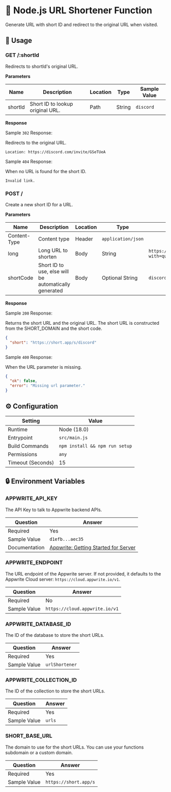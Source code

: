 # 🔗 Node.js URL Shortener Function

Generate URL with short ID and redirect to the original URL when visited.

## 🧰 Usage

### GET /:shortId

Redirects to shortId's original URL.

**Parameters**

| Name    | Description                      | Location | Type   | Sample Value |
| ------- | -------------------------------- | -------- | ------ | ------------ |
| shortId | Short ID to lookup original URL. | Path     | String | `discord`    |

**Response**

Sample `302` Response:

Redirects to the original URL.

```text
Location: https://discord.com/invite/GSeTUeA
```

Sample `404` Response:

When no URL is found for the short ID.

```text
Invalid link.
```

### POST /

Create a new short ID for a URL.

**Parameters**

| Name         | Description                                           | Location | Type               | Sample Value                                                   |
| ------------ | ----------------------------------------------------- | -------- | ------------------ | -------------------------------------------------------------- |
| Content-Type | Content type                                          | Header   | `application/json` |
| long         | Long URL to shorten                                   | Body     | String             | `https://mywebapp.com/pages/hugelongurl?with=query&params=123` |
| shortCode    | Short ID to use, else will be automatically generated | Body     | Optional String    | `discord`                                                      |

**Response**

Sample `200` Response:

Returns the short URL and the original URL. The short URL is constructed from the SHORT_DOMAIN and the short code.

```json
{
  "short": "https://short.app/s/discord"
}
```

Sample `400` Response:

When the URL parameter is missing.

```json
{
  "ok": false,
  "error": "Missing url parameter."
}
```

## ⚙️ Configuration

| Setting           | Value                          |
| ----------------- | ------------------------------ |
| Runtime           | Node (18.0)                    |
| Entrypoint        | `src/main.js`                  |
| Build Commands    | `npm install && npm run setup` |
| Permissions       | `any`                          |
| Timeout (Seconds) | 15                             |

## 🔒 Environment Variables

### APPWRITE_API_KEY

The API Key to talk to Appwrite backend APIs.

| Question      | Answer                                                                                             |
| ------------- | -------------------------------------------------------------------------------------------------- |
| Required      | Yes                                                                                                |
| Sample Value  | `d1efb...aec35`                                                                                    |
| Documentation | [Appwrite: Getting Started for Server](https://appwrite.io/docs/getting-started-for-server#apiKey) |

### APPWRITE_ENDPOINT

The URL endpoint of the Appwrite server. If not provided, it defaults to the Appwrite Cloud server: `https://cloud.appwrite.io/v1`.

| Question     | Answer                         |
| ------------ | ------------------------------ |
| Required     | No                             |
| Sample Value | `https://cloud.appwrite.io/v1` |

### APPWRITE_DATABASE_ID

The ID of the database to store the short URLs.

| Question     | Answer         |
| ------------ | -------------- |
| Required     | Yes            |
| Sample Value | `urlShortener` |

### APPWRITE_COLLECTION_ID

The ID of the collection to store the short URLs.

| Question     | Answer |
| ------------ | ------ |
| Required     | Yes    |
| Sample Value | `urls` |

### SHORT_BASE_URL

The domain to use for the short URLs. You can use your functions subdomain or a custom domain.

| Question     | Answer                |
| ------------ | --------------------- |
| Required     | Yes                   |
| Sample Value | `https://short.app/s` |
